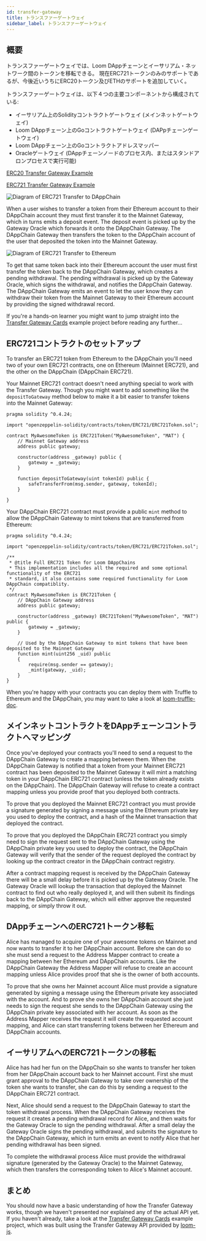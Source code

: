 ```yaml
---
id: transfer-gateway
title: トランスファーゲートウェイ
sidebar_label: トランスファーゲートウェイ
---
```

## 概要

トランスファーゲートウェイでは、Loom DAppチェーンとイーサリアム・ネットワーク間のトークンを移転できる。 現在ERC721トークンのみのサポートであるが、今後近いうちにERC20トークン及びETHのサポートを追加していく。

トランスファーゲートウェイは、以下４つの主要コンポーネントから構成されている:

- イーサリアム上のSolidityコントラクトゲートウェイ (メインネットゲートウェイ)
- Loom DAppチェーン上のGoコントラクトゲートウェイ (DAPpチェーンゲートウェイ)
- Loom DAppチェーン上のGoコントラクトアドレスマッパー
- Oracleゲートウェイ (DAppチェーンノードのプロセス内、またはスタンドアロンプロセスで実行可能)

[ERC20 Transfer Gateway Example](https://github.com/loomnetwork/token-gateway-example)

[ERC721 Transfer Gateway Example](https://github.com/loomnetwork/cards-gateway-example)

![Diagram of ERC721 Transfer to DAppChain](/developers/img/transfer-gateway-erc721-to-dappchain.png)

When a user wishes to transfer a token from their Ethereum account to their DAppChain account they must first transfer it to the Mainnet Gateway, which in turns emits a deposit event. The deposit event is picked up by the Gateway Oracle which forwards it onto the DAppChain Gateway. The DAppChain Gateway then transfers the token to the DAppChain account of the user that deposited the token into the Mainnet Gateway.

![Diagram of ERC721 Transfer to Ethereum](/developers/img/transfer-gateway-erc721-to-ethereum.png)

To get that same token back into their Ethereum account the user must first transfer the token back to the DAppChain Gateway, which creates a pending withdrawal. The pending withdrawal is picked up by the Gateway Oracle, which signs the withdrawal, and notifies the DAppChain Gateway. The DAppChain Gateway emits an event to let the user know they can withdraw their token from the Mainnet Gateway to their Ethereum account by providing the signed withdrawal record.

If you're a hands-on learner you might want to jump straight into the [Transfer Gateway Cards](https://github.com/loomnetwork/cards-gateway-example) example project before reading any further...

## ERC721コントラクトのセットアップ

To transfer an ERC721 token from Ethereum to the DAppChain you'll need two of your own ERC721 contracts, one on Ethereum (Mainnet ERC721), and the other on the DAppChain (DAppChain ERC721).

Your Mainnet ERC721 contract doesn't need anything special to work with the Transfer Gateway. Though you might want to add something like the `depositToGateway` method below to make it a bit easier to transfer tokens into the Mainnet Gateway:

```solidity
pragma solidity ^0.4.24;

import "openzeppelin-solidity/contracts/token/ERC721/ERC721Token.sol";

contract MyAwesomeToken is ERC721Token("MyAwesomeToken", "MAT") {
    // Mainnet Gateway address
    address public gateway;

    constructor(address _gateway) public {
        gateway = _gateway;
    }

    function depositToGateway(uint tokenId) public {
        safeTransferFrom(msg.sender, gateway, tokenId);
    }

}
```

Your DAppChain ERC721 contract must provide a public `mint` method to allow the DAppChain Gateway to mint tokens that are transferred from Ethereum:

```solidity
pragma solidity ^0.4.24;

import "openzeppelin-solidity/contracts/token/ERC721/ERC721Token.sol";

/**
 * @title Full ERC721 Token for Loom DAppChains
 * This implementation includes all the required and some optional functionality of the ERC721
 * standard, it also contains some required functionality for Loom DAppChain compatiblity.
 */
contract MyAwesomeToken is ERC721Token {
    // DAppChain Gateway address
    address public gateway;

    constructor(address _gateway) ERC721Token("MyAwesomeToken", "MAT") public {
        gateway = _gateway;
    }

    // Used by the DAppChain Gateway to mint tokens that have been deposited to the Mainnet Gateway
    function mint(uint256 _uid) public
    {
        require(msg.sender == gateway);
        _mint(gateway, _uid);
    }
}
```

When you're happy with your contracts you can deploy them with Truffle to Ethereum and the DAppChain, you may want to take a look at [loom-truffle-doc](web3js-loom-provider-truffle.html).

## メインネットコントラクトをDAppチェーンコントラクトへマッピング

Once you've deployed your contracts you'll need to send a request to the DAppChain Gateway to create a mapping between them. When the DAppChain Gateway is notified that a token from your Mainnet ERC721 contract has been deposited to the Mainnet Gateway it will mint a matching token in your DAppChain ERC721 contract (unless the token already exists on the DAppChain). The DAppChain Gateway will refuse to create a contract mapping unless you provide proof that you deployed both contracts.

To prove that you deployed the Mainnet ERC721 contract you must provide a signature generated by signing a message using the Ethereum private key you used to deploy the contract, and a hash of the Mainnet transaction that deployed the contract.

To prove that you deployed the DAppChain ERC721 contract you simply need to sign the request sent to the DAppChain Gateway using the DAppChain private key you used to deploy the contract, the DAppChain Gateway will verify that the sender of the request deployed the contract by looking up the contract creator in the DAppChain contract registry.

After a contract mapping request is received by the DAppChain Gateway there will be a small delay before it is picked up by the Gateway Oracle. The Gateway Oracle will lookup the transaction that deployed the Mainnet contract to find out who really deployed it, and will then submit its findings back to the DAppChain Gateway, which will either approve the requested mapping, or simply throw it out.

## DAppチェーンへのERC721トークン移転

Alice has managed to acquire one of your awesome tokens on Mainnet and now wants to transfer it to her DAppChain account. Before she can do so she must send a request to the Address Mapper contract to create a mapping between her Ethereum and DAppChain accounts. Like the DAppChain Gateway the Address Mapper will refuse to create an account mapping unless Alice provides proof that she is the owner of both accounts.

To prove that she owns her Mainnet account Alice must provide a signature generated by signing a message using the Ethereum private key associated with the account. And to prove she owns her DAppChain account she just needs to sign the request she sends to the DAppChain Gateway using the DAppChain private key associated with her account. As soon as the Address Mapper receives the request it will create the requested account mapping, and Alice can start transferring tokens between her Ethereum and DAppChain accounts.

## イーサリアムへのERC721トークンの移転

Alice has had her fun on the DAppChain so she wants to transfer her token from her DAppChain account back to her Mainnet account. First she must grant approval to the DAppChain Gateway to take over ownership of the token she wants to transfer, she can do this by sending a request to the DAppChain ERC721 contract.

Next, Alice should send a request to the DAppChain Gateway to start the token withdrawal process. When the DAppChain Gateway receives the request it creates a pending withdrawal record for Alice, and then waits for the Gateway Oracle to sign the pending withdrawal. After a small delay the Gateway Oracle signs the pending withdrawal, and submits the signature to the DAppChain Gateway, which in turn emits an event to notify Alice that her pending withdrawal has been signed.

To complete the withdrawal process Alice must provide the withdrawal signature (generated by the Gateway Oracle) to the Mainnet Gateway, which then transfers the corresponding token to Alice's Mainnet account.

## まとめ

You should now have a basic understanding of how the Transfer Gateway works, though we haven't presented nor explained any of the actual API yet. If you haven't already, take a look at the [Transfer Gateway Cards](https://github.com/loomnetwork/cards-gateway-example) example project, which was built using the Transfer Gateway API provided by [loom-js](https://github.com/loomnetwork/loom-js).